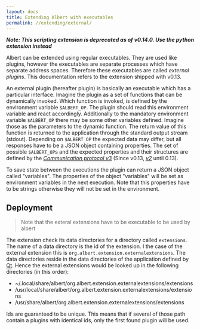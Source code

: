 ```yaml
---
layout: docs
title: Extending Albert with executables
permalink: //extending/external/
---
```


***Note: This scripting extension is deprecated as of v0.14.0. Use the python extension instead***

Albert can be extended using regular executables. They are used like plugins, however the executables are separate processes which have separate address spaces. Therefore these executables are called _external plugins_. This documentation refers to the extension shipped with v0.13.

An external plugin (hereafter plugin) is basically an executable which has a particular interface. Imagine the plugin as a set of functions that can be dynamically invoked. Which function is invoked, is defined by the environment variable `$ALBERT_OP`. The plugin should read this environment variable and react accordingly. Additionally to the mandatory environment variable `$ALBERT_OP` there may be some other variables defined. Imagine those as the parameters to the dynamic function. The return value of this function is returned to the application through the standard output stream (stdout). Depending on `$ALBERT_OP` the expected data may differ, but all responses have to be a JSON object containing properties. The set of possible `$ALBERT_OP`s and the expected properties and their structures are defined by the [*Communication protocol v3*](//extending/external/v3/) (Since v0.13, [*v2*](//extending/external/v2/) until 0.13).

To save state between the executions the plugin can return a JSON object called "variables". The properties of the object "variables" will be set as environment variables in the next execution. Note that this properties have to be strings otherwise they will not be set in the environment.

## Deployment

> Note that the exteral extensions have to be executable to be used by albert

The extension check its data directories for a directory called `extensions`. The name of a data directory is the id of the extension. I the case of the external extension this is `org.albert.extension.externalextensions`. The data directories reside in the data directories of the application defined by [Qt](http://doc.qt.io/qt-5/qstandardpaths.html#StandardLocation-enum). Hence the external extensions would be looked up in the following directories (in this order):

* ~/.local/share/albert/org.albert.extension.externalextensions/extensions
* /usr/local/share/albert/org.albert.extension.externalextensions/extensions
* /usr/share/albert/org.albert.extension.externalextensions/extensions

Ids are guaranteed to be unique. This means that if several of those path contain a plugins with identical ids, only the first found plugin will be used.
